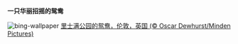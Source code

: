 
**一只华丽招摇的鸳鸯**

![bing-wallpaper](https://www.bing.com/th?id=OHR.RichmondParkDuck_ZH-CN4956127005_1920x1080.jpg)
[里士满公园的鸳鸯，伦敦，英国 (© Oscar Dewhurst/Minden Pictures)](https://www.bing.com/search?q=%E9%B8%B3%E9%B8%AF&amp;form=hpcapt&amp;mkt=zh-cn)
  
